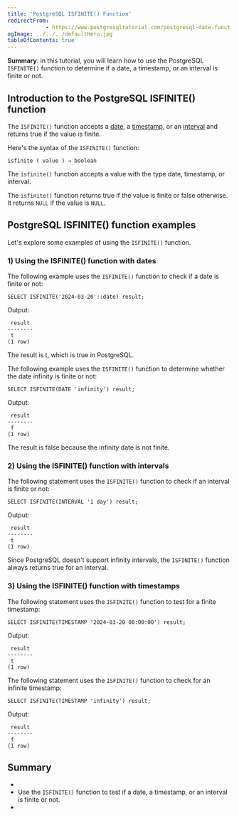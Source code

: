 ```yaml
---
title: 'PostgreSQL ISFINITE() Function'
redirectFrom: 
            - https://www.postgresqltutorial.com/postgresql-date-functions/postgresql-isfinite/
ogImage: ../../../defaultHero.jpg
tableOfContents: true
---
```



**Summary**: in this tutorial, you will learn how to use the PostgreSQL `ISFINITE()` function to determine if a date, a timestamp, or an interval is finite or not.





## Introduction to the PostgreSQL ISFINITE() function





The `ISFINITE()` function accepts a [date](/docs/postgresql/postgresql-date/), a [timestamp](https://www.postgresqltutorial.com/postgresql-tutorial/postgresql-timestamp/), or an [interval](https://www.postgresqltutorial.com/postgresql-tutorial/postgresql-interval) and returns true if the value is finite.





Here's the syntax of the `ISFINITE()` function:





```
isfinite ( value ) → boolean
```





The `isfinite()` function accepts a value with the type date, timestamp, or interval.





The `isfinite()` function returns true if the value is finite or false otherwise. It returns `NULL` if the value is `NULL`.





## PostgreSQL ISFINITE() function examples





Let's explore some examples of using the `ISFINITE()` function.





### 1) Using the ISFINITE() function with dates





The following example uses the `ISFINITE()` function to check if a date is finite or not:





```
SELECT ISFINITE('2024-03-20'::date) result;
```





Output:





```
 result
--------
 t
(1 row)
```





The result is t, which is true in PostgreSQL.





The following example uses the `ISFINITE()` function to determine whether the date infinity is finite or not:





```
SELECT ISFINITE(DATE 'infinity') result;
```





Output:





```
 result
--------
 f
(1 row)
```





The result is false because the infinity date is not finite.





### 2) Using the ISFINITE() function with intervals





The following statement uses the `ISFINITE()` function to check if an interval is finite or not:





```
SELECT ISFINITE(INTERVAL '1 day') result;
```





Output:





```
 result
--------
 t
(1 row)
```





Since PostgreSQL doesn't support infinity intervals, the `ISFINITE()` function always returns true for an interval.





### 3) Using the ISFINITE() function with timestamps





The following statement uses the `ISFINITE()` function to test for a finite timestamp:





```
SELECT ISFINITE(TIMESTAMP '2024-03-20 00:00:00') result;
```





Output:





```
 result
--------
 t
(1 row)
```





The following statement uses the `ISFINITE()` function to check for an infinite timestamp:





```
SELECT ISFINITE(TIMESTAMP 'infinity') result;
```





Output:





```
 result
--------
 f
(1 row)
```





## Summary





- 
- Use the `ISFINITE()` function to test if a date, a timestamp, or an interval is finite or not.
- 


